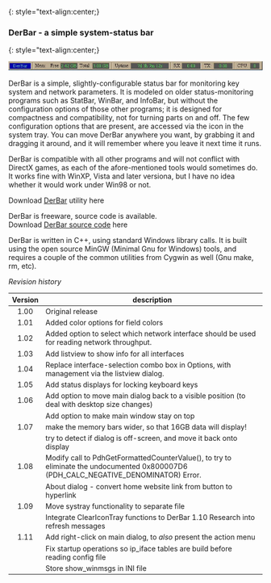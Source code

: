 
{: style="text-align:center;}
### DerBar - a simple system-status bar
{: style="text-align:center;}

![DerBar without title bar](images/derbar.notitle.jpg)

DerBar is a simple, slightly-configurable status bar for monitoring key system and network parameters.  It is modeled on older status-monitoring programs such as StatBar, WinBar, and InfoBar, but without the configuration options of those other programs; it is designed for compactness and compatibility, not for turning parts on and off.  The few configuration options that are present, are accessed via the icon in the system tray.  You can move DerBar anywhere you want, by grabbing it and dragging it around, and it will remember where you leave it next time it runs.  

DerBar is compatible with all other programs and will not conflict with DirectX games, as each of the afore-mentioned tools would sometimes do.  It works fine with WinXP, Vista and later versiona, but I have no idea whether it would work under Win98 or not.

Download [DerBar](https://github.com/DerellLicht/bin/raw/master/DerBar.zip) utility here

DerBar is freeware, source code is available.  
Download [DerBar source code](https://github.com/DerellLicht/derbar) here

DerBar is written in C++, using standard Windows library calls.  It is built using the open source MinGW (Minimal Gnu for Windows) tools, and requires a couple of the common utilities from Cygwin as well (Gnu make, rm, etc).

_Revision history_

| Version | description |
| :---: | --- |
| 1.00 | Original release |
| 1.01 | Added color options for field colors |
| 1.02 | Added option to select which network interface should be used for reading network throughput. |
| 1.03 | Add listview to show info for all interfaces |
| 1.04 | Replace interface-selection combo box in Options, with management via the listview dialog. |
| 1.05 | Add status displays for locking keyboard keys |
| 1.06 | Add option to move main dialog back to a visible position (to deal with desktop size changes) |
|      | Add option to make main window stay on top |
| 1.07 | make the memory bars wider, so that 16GB data will display! |
|      | try to detect if dialog is off-screen, and move it back onto display |
| 1.08 | Modify call to PdhGetFormattedCounterValue(), to try to eliminate the undocumented 0x800007D6 (PDH_CALC_NEGATIVE_DENOMINATOR) Error. |
|      | About dialog - convert home website link from button to hyperlink |
| 1.09 | Move systray functionality to separate file |
|      | Integrate ClearIconTray functions to DerBar 1.10 Research into refresh messages |
| 1.11 | Add right-click on main dialog, to *also* present the action menu |
|      | Fix startup operations so ip_iface tables are build before reading config file |
|      | Store show_winmsgs in INI file |

